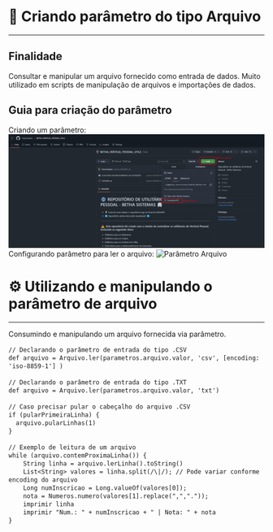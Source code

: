 ﻿# 📌 Criando parâmetro do tipo Arquivo
---
## Finalidade
Consultar e manipular um arquivo fornecido como entrada de dados. Muito utilizado em scripts de manipulação de arquivos e importações de dados.
## Guia para criação do parâmetro
Criando um parâmetro:
![Criando parâmetro](screenshots/Screenshot_1.png)
Configurando parâmetro para ler o arquivo:
![Parâmetro Arquivo](screenshots/Screenshot_6.png)

# ⚙️ Utilizando e manipulando o parâmetro de arquivo
---
Consumindo e manipulando um arquivo fornecida via parâmetro.
```
// Declarando o parâmetro de entrada do tipo .CSV
def arquivo = Arquivo.ler(parametros.arquivo.valor, 'csv', [encoding: 'iso-8859-1'] )

// Declarando o parâmetro de entrada do tipo .TXT
def arquivo = Arquivo.ler(parametros.arquivo.valor, 'txt')

// Caso precisar pular o cabeçalho do arquivo .CSV
if (pularPrimeiraLinha) {
  arquivo.pularLinhas(1)
}

// Exemplo de leitura de um arquivo
while (arquivo.contemProximaLinha()) {
    String linha = arquivo.lerLinha().toString()
    List<String> valores = linha.split(/\|/); // Pode variar conforme encoding do arquivo
    Long numInscricao = Long.valueOf(valores[0]);
    nota = Numeros.numero(valores[1].replace(",","."));
    imprimir linha
    imprimir "Num.: " + numInscricao + " | Nota: " + nota
}
```
